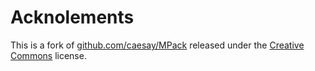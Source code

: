# Acknolements

This is a fork of [github.com/caesay/MPack](https://github.com/caesay/MPack) released under the [Creative Commons](https://raw.githubusercontent.com/caesay/MPack/master/LICENSE.txt) license.
